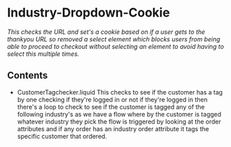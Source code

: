 # Industry-Dropdown-Cookie #
*This checks the URL and set's a cookie based on if a user gets to the thankyou URL so removed a select element which blocks users from being able to proceed to checkout without selecting an element to avoid having to select this multiple times.*
## Contents
  * CustomerTagchecker.liquid
    This checks to see if the customer has a tag by one checking if they're logged in or not if they're logged in then there's a loop to check to see if the customer is tagged any of the following industry's as we have a flow where by the customer is tagged whatever industry they pick the flow is triggered by looking at the order attributes and if any order has an industry order attribute it tags the specific customer that ordered.
